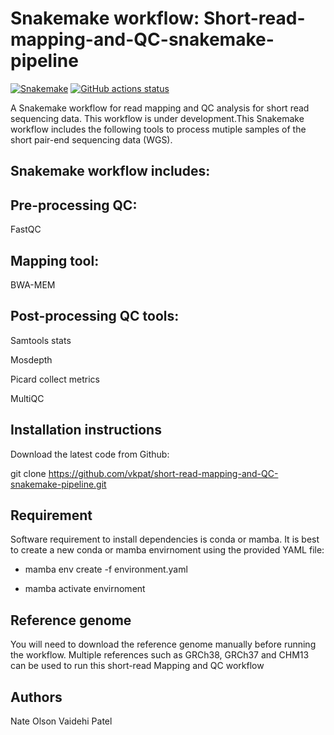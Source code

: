 # Snakemake workflow: Short-read-mapping-and-QC-snakemake-pipeline

[![Snakemake](https://img.shields.io/badge/snakemake-≥6.3.0-brightgreen.svg)](https://snakemake.github.io)
[![GitHub actions status](https://github.com/<owner>/<repo>/workflows/Tests/badge.svg?branch=main)](https://github.com/<owner>/<repo>/actions?query=branch%3Amain+workflow%3ATests)

A Snakemake workflow for read mapping and QC analysis for short read sequencing data. This workflow is under development.This Snakemake workflow includes the following tools to process mutiple samples of the short pair-end sequencing data (WGS).

## Snakemake workflow includes:

## Pre-processing QC:

FastQC

## Mapping tool:

BWA-MEM

## Post-processing QC tools:

Samtools stats

Mosdepth

Picard collect metrics

MultiQC

## Installation instructions

Download the latest code from Github:

git clone https://github.com/vkpat/short-read-mapping-and-QC-snakemake-pipeline.git

 ## Requirement

Software requirement to install dependencies is conda or mamba. It is best to create a new conda or mamba envirnoment using the provided YAML file:

- mamba env create -f environment.yaml

- mamba activate envirnoment

## Reference genome

You will need to download the reference genome manually before running the workflow. Multiple references such as GRCh38, GRCh37 and CHM13 can be used to run this short-read Mapping and QC workflow 

## Authors

Nate Olson
Vaidehi Patel
